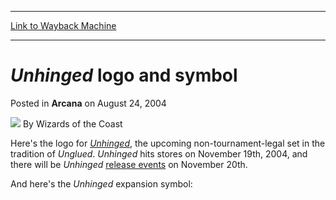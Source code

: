 
---
[Link to Wayback Machine](https://web.archive.org/web/20220117112148/https://magic.wizards.com/en/articles/archive/arcana/unhinged-logo-and-symbol-2004-08-24)

[_metadata_:author]:- "Wizards of the Coast"
[_metadata_:description]:- "Here's the logo for Unhinged, the upcoming non-tournament-legal set in the tradition of Unglued. Unhinged hits stores on November 19th, 2004, and there will be Unhinged release events on November 20th.And here's the Unhinged expansion symbol:"
[_metadata_:generator]:- "Drupal 7 (http://drupal.org)"
[_metadata_:node]:- "607386"
[_metadata_:publish_date]:- "2004-08-24"
[_metadata_:source]:- "div-main-content"
[_metadata_:title]:- "Unhinged logo and symbol"
[_metadata_:wayback_capture_timestamp]:- "2022-01-17 11:21:48"
[_metadata_:wayback_raw_url]:- "https://web.archive.org/web/20220117112148id_/https://magic.wizards.com/en/articles/archive/arcana/unhinged-logo-and-symbol-2004-08-24"
[_metadata_:wayback_url]:- "https://magic.wizards.com/en/articles/archive/arcana/unhinged-logo-and-symbol-2004-08-24"
---


*Unhinged* logo and symbol
==========================



 Posted in **Arcana**
 on August 24, 2004 






![](https://media.magic.wizards.com/styles/auth_small/public/images/person/wizards_author.jpg)
By Wizards of the Coast











Here's the logo for [*Unhinged*](http://archive.wizards.com/Magic/Magazine/Article.aspx?x=mtgcom/daily/mr118), the upcoming non-tournament-legal set in the tradition of *Unglued*. *Unhinged* hits stores on November 19th, 2004, and there will be *Unhinged* 
[release events](http://archive.wizards.com/default.asp?x=mtgcom/asksearchablearchive&term=august_20,_2004) on November 20th.

And here's the *Unhinged* expansion symbol:







